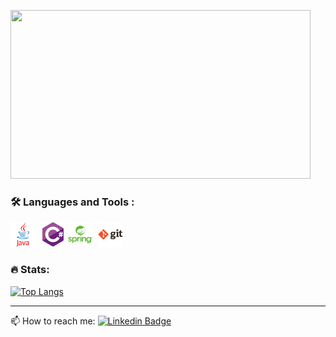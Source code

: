 <img src="https://media.giphy.com/media/zOvBKUUEERdNm/giphy.gif" width="480" height="270" frameBorder="0" class="giphy-embed" allowFullScreen></img>


### :hammer_and_wrench: Languages and Tools : 

<div>
  <img src="https://github.com/devicons/devicon/blob/master/icons/java/java-original-wordmark.svg" title="Java" alt="Java" width="40" height="40"/>&nbsp;
  <img src="https://github.com/devicons/devicon/blob/master/icons/csharp/csharp-original.svg" title="Git" **alt="Git" width="40" height="40"/>
  <img src="https://github.com/devicons/devicon/blob/master/icons/spring/spring-original-wordmark.svg" title="Spring" alt="Spring" width="40" height="40"/>&nbsp;
  <img src="https://github.com/devicons/devicon/blob/master/icons/git/git-original-wordmark.svg" title="Git" **alt="Git" width="40" height="40"/>
</div>

### :fire: Stats:

[![Top Langs](https://github-readme-stats.vercel.app/api/top-langs/?username=xunterr&layout=compact&theme=vision-friendly-dark)](https://github.com/anuraghazra/github-readme-stats)

---

:mailbox: How to reach me: [![Linkedin Badge](https://img.shields.io/badge/-Artem-blue?style=flat&logo=Linkedin&logoColor=white)](https://www.linkedin.com/in/artem-okhotnychenko-33621a218/)

